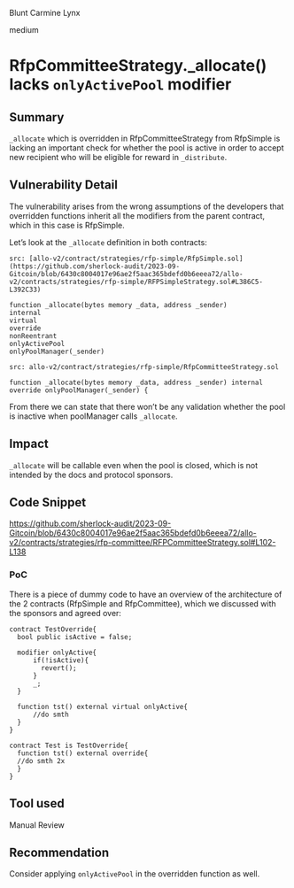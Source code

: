 Blunt Carmine Lynx

medium

# RfpCommitteeStrategy._allocate() lacks `onlyActivePool` modifier
## Summary

`_allocate` which is overridden in RfpCommitteeStrategy from RfpSimple is lacking an important check for whether the pool is active in order to accept new recipient who will be eligible for reward in `_distribute`.

## Vulnerability Detail

The vulnerability arises from the wrong assumptions of the developers that overridden functions inherit all the modifiers from the parent contract, which in this case is RfpSimple. 

Let’s look at the `_allocate` definition in both contracts:

```solidity
src: [allo-v2/contract/strategies/rfp-simple/RfpSimple.sol](https://github.com/sherlock-audit/2023-09-Gitcoin/blob/6430c8004017e96ae2f5aac365bdefd0b6eeea72/allo-v2/contracts/strategies/rfp-simple/RFPSimpleStrategy.sol#L386C5-L392C33)

function _allocate(bytes memory _data, address _sender)
internal
virtual
override
nonReentrant
onlyActivePool
onlyPoolManager(_sender)
```

```solidity
src: allo-v2/contract/strategies/rfp-simple/RfpCommitteeStrategy.sol

function _allocate(bytes memory _data, address _sender) internal override onlyPoolManager(_sender) {
```

From there we can state that there won’t be any validation whether the pool is inactive when poolManager calls `_allocate`. 

## Impact

`_allocate` will be callable even when the pool is closed, which is not intended by the docs and protocol sponsors.

## Code Snippet

https://github.com/sherlock-audit/2023-09-Gitcoin/blob/6430c8004017e96ae2f5aac365bdefd0b6eeea72/allo-v2/contracts/strategies/rfp-committee/RFPCommitteeStrategy.sol#L102-L138

### PoC

There is a piece of dummy code to have an overview of the architecture of the 2 contracts (RfpSimple and RfpCommittee), which we discussed with the sponsors and agreed over: 

```solidity
contract TestOverride{
  bool public isActive = false;

  modifier onlyActive{
      if(!isActive){
        revert();
      }
      _;
  }

  function tst() external virtual onlyActive{
      //do smth
  }
}

contract Test is TestOverride{
  function tst() external override{
  //do smth 2x
  }
}
```

## Tool used

Manual Review

## Recommendation

Consider applying `onlyActivePool` in the overridden function as well.